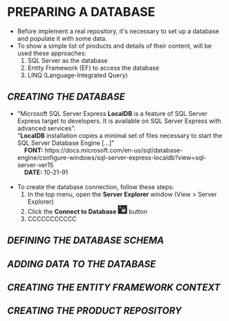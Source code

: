 <h1>PREPARING A DATABASE</h1>
    <ul>
        <li>
            Before implement a real repository, it's necessary to set up a database and populate it with some data.
        </li>
        <li>
            To show a simple list of products and details of their content, will be used these approaches:
            <ol>
                <li>SQL Server as the database</li>
                <li>Entity Framework (EF) to access the database</li>
                <li>LINQ (Language-Integrated Query)</li>
            </ol>            
        </li>
    </ul>

<h2><i>CREATING THE DATABASE</i></h2>
    <ul>
        <li>
            "Microsoft SQL Server Express <b>LocalDB</b> is a feature of SQL Server Express target to developers. It is available on SQL Server Express with advanced services".<br />
            "<b>LocalDB</b> installation copies a minimal set of files necessary to start the SQL Server Database Engine [...]" <br />
            &nbsp;&nbsp;&nbsp;&nbsp;<b>FONT:</b> https://docs.microsoft.com/en-us/sql/database-engine/configure-windows/sql-server-express-localdb?view=sql-server-ver15 <br />
            &nbsp;&nbsp;&nbsp;&nbsp;<b>DATE:</b> 10-21-91 <br /><br />
        </li>
        <li>
            To create the database connection, follow these steps:
            <ol>
                <li>In the top menu, open the <b>Server Explorer</b> window (View > Server Explorer)</li>
                <li>
                    Click the <b>Connect to Database</b>
                    <img src="Pictures/Figure 7_7A.png" />
                    button
                </li>
                <li>CCCCCCCCCCC</li>
            </ol>
        </li>
    </ul>

<h2><i>DEFINING THE DATABASE SCHEMA</i></h2>
<h2><i>ADDING DATA TO THE DATABASE</i></h2>
<h2><i>CREATING THE ENTITY FRAMEWORK CONTEXT</i></h2>
<h2><i>CREATING THE PRODUCT REPOSITORY</i></h2>
